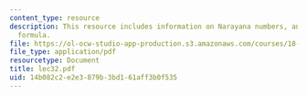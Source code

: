 ```yaml
---
content_type: resource
description: This resource includes information on Narayana numbers, and MacMahon
  formula.
file: https://ol-ocw-studio-app-production.s3.amazonaws.com/courses/18-315-combinatorial-theory-introduction-to-graph-theory-extremal-and-enumerative-combinatorics-spring-2005/14b082c2e2e3879b3bd161aff3b0f535_lec32.pdf
file_type: application/pdf
resourcetype: Document
title: lec32.pdf
uid: 14b082c2-e2e3-879b-3bd1-61aff3b0f535
---
```

